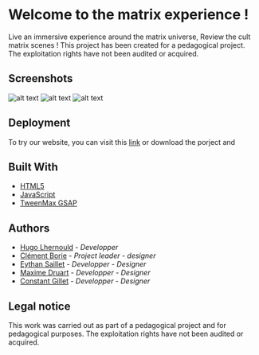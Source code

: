 # Welcome to the matrix experience !

Live an immersive experience around the matrix universe, Review the cult matrix scenes ! This project has been created for a pedagogical project. The exploitation rights have not been audited or acquired.

## Screenshots

![alt text](https://i.ibb.co/64HbMjT/screenshot1.jpg)
![alt text](https://i.ibb.co/dbHmRvj/screenshot2.jpg)
![alt text](https://i.ibb.co/Pj9tYG5/screenshot3.jpg)


## Deployment

To try our website, you can visit this [link](https://maximedruart.github.io/Exit-The-Matrix/) or download the porject and 

## Built With

* [HTML5](https://www.w3.org/html/)
* [JavaScript](https://developer.mozilla.org/fr/docs/Web/JavaScript) 
* [TweenMax GSAP](https://greensock.com/tweenmax/)




## Authors

* [Hugo Lhernould](https://github.com/hugolhld) - *Developper* 
* [Clément Borie](https://github.com/clementborie) - *Project leader - designer* 
* [Eythan Saillet](https://github.com/eythanSaillet) - *Developper - Designer*
* [Maxime Druart](https://github.com/MaximeDruart) - *Developper - Designer* 
* [Constant Gillet](https://github.com/constantgillet) - *Developper - Designer* 

## Legal notice

This work was carried out as part of a pedagogical project and for pedagogical purposes. The exploitation rights have not been audited or acquired.
